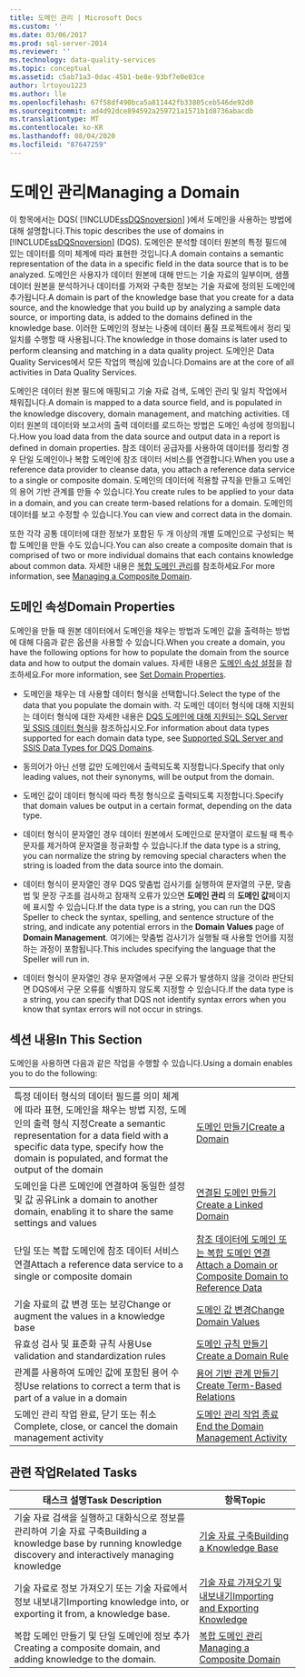 ```yaml
---
title: 도메인 관리 | Microsoft Docs
ms.custom: ''
ms.date: 03/06/2017
ms.prod: sql-server-2014
ms.reviewer: ''
ms.technology: data-quality-services
ms.topic: conceptual
ms.assetid: c5ab71a3-0dac-45b1-be8e-93bf7e0e03ce
author: lrtoyou1223
ms.author: lle
ms.openlocfilehash: 67f58df490bca5a811442fb33805ceb546de92d0
ms.sourcegitcommit: ad4d92dce894592a259721a1571b1d8736abacdb
ms.translationtype: MT
ms.contentlocale: ko-KR
ms.lasthandoff: 08/04/2020
ms.locfileid: "87647259"
---
```

# <a name="managing-a-domain"></a><span data-ttu-id="f089e-102">도메인 관리</span><span class="sxs-lookup"><span data-stu-id="f089e-102">Managing a Domain</span></span>
  <span data-ttu-id="f089e-103">이 항목에서는 DQS( [!INCLUDE[ssDQSnoversion](../includes/ssdqsnoversion-md.md)] )에서 도메인을 사용하는 방법에 대해 설명합니다.</span><span class="sxs-lookup"><span data-stu-id="f089e-103">This topic describes the use of domains in [!INCLUDE[ssDQSnoversion](../includes/ssdqsnoversion-md.md)] (DQS).</span></span> <span data-ttu-id="f089e-104">도메인은 분석할 데이터 원본의 특정 필드에 있는 데이터를 의미 체계에 따라 표현한 것입니다.</span><span class="sxs-lookup"><span data-stu-id="f089e-104">A domain contains a semantic representation of the data in a specific field in the data source that is to be analyzed.</span></span> <span data-ttu-id="f089e-105">도메인은 사용자가 데이터 원본에 대해 만드는 기술 자료의 일부이며, 샘플 데이터 원본을 분석하거나 데이터를 가져와 구축한 정보는 기술 자료에 정의된 도메인에 추가됩니다.</span><span class="sxs-lookup"><span data-stu-id="f089e-105">A domain is part of the knowledge base that you create for a data source, and the knowledge that you build up by analyzing a sample data source, or importing data, is added to the domains defined in the knowledge base.</span></span> <span data-ttu-id="f089e-106">이러한 도메인의 정보는 나중에 데이터 품질 프로젝트에서 정리 및 일치를 수행할 때 사용됩니다.</span><span class="sxs-lookup"><span data-stu-id="f089e-106">The knowledge in those domains is later used to perform cleansing and matching in a data quality project.</span></span> <span data-ttu-id="f089e-107">도메인은 Data Quality Services에서 모든 작업의 핵심에 있습니다.</span><span class="sxs-lookup"><span data-stu-id="f089e-107">Domains are at the core of all activities in Data Quality Services.</span></span>  
  
 <span data-ttu-id="f089e-108">도메인은 데이터 원본 필드에 매핑되고 기술 자료 검색, 도메인 관리 및 일치 작업에서 채워집니다.</span><span class="sxs-lookup"><span data-stu-id="f089e-108">A domain is mapped to a data source field, and is populated in the knowledge discovery, domain management, and matching activities.</span></span> <span data-ttu-id="f089e-109">데이터 원본의 데이터와 보고서의 출력 데이터를 로드하는 방법은 도메인 속성에 정의됩니다.</span><span class="sxs-lookup"><span data-stu-id="f089e-109">How you load data from the data source and output data in a report is defined in domain properties.</span></span> <span data-ttu-id="f089e-110">참조 데이터 공급자를 사용하여 데이터를 정리할 경우 단일 도메인이나 복합 도메인에 참조 데이터 서비스를 연결합니다.</span><span class="sxs-lookup"><span data-stu-id="f089e-110">When you use a reference data provider to cleanse data, you attach a reference data service to a single or composite domain.</span></span> <span data-ttu-id="f089e-111">도메인의 데이터에 적용할 규칙을 만들고 도메인의 용어 기반 관계를 만들 수 있습니다.</span><span class="sxs-lookup"><span data-stu-id="f089e-111">You create rules to be applied to your data in a domain, and you can create term-based relations for a domain.</span></span> <span data-ttu-id="f089e-112">도메인의 데이터를 보고 수정할 수 있습니다.</span><span class="sxs-lookup"><span data-stu-id="f089e-112">You can view and correct data in the domain.</span></span>  
  
 <span data-ttu-id="f089e-113">또한 각각 공통 데이터에 대한 정보가 포함된 두 개 이상의 개별 도메인으로 구성되는 복합 도메인을 만들 수도 있습니다.</span><span class="sxs-lookup"><span data-stu-id="f089e-113">You can also create a composite domain that is comprised of two or more individual domains that each contains knowledge about common data.</span></span> <span data-ttu-id="f089e-114">자세한 내용은 [복합 도메인 관리](../../2014/data-quality-services/managing-a-composite-domain.md)를 참조하세요.</span><span class="sxs-lookup"><span data-stu-id="f089e-114">For more information, see [Managing a Composite Domain](../../2014/data-quality-services/managing-a-composite-domain.md).</span></span>  
  
## <a name="domain-properties"></a><span data-ttu-id="f089e-115">도메인 속성</span><span class="sxs-lookup"><span data-stu-id="f089e-115">Domain Properties</span></span>  
 <span data-ttu-id="f089e-116">도메인을 만들 때 원본 데이터에서 도메인을 채우는 방법과 도메인 값을 출력하는 방법에 대해 다음과 같은 옵션을 사용할 수 있습니다.</span><span class="sxs-lookup"><span data-stu-id="f089e-116">When you create a domain, you have the following options for how to populate the domain from the source data and how to output the domain values.</span></span> <span data-ttu-id="f089e-117">자세한 내용은 [도메인 속성 설정](../../2014/data-quality-services/set-domain-properties.md)을 참조하세요.</span><span class="sxs-lookup"><span data-stu-id="f089e-117">For more information, see [Set Domain Properties](../../2014/data-quality-services/set-domain-properties.md).</span></span>  
  
-   <span data-ttu-id="f089e-118">도메인을 채우는 데 사용할 데이터 형식을 선택합니다.</span><span class="sxs-lookup"><span data-stu-id="f089e-118">Select the type of the data that you populate the domain with.</span></span> <span data-ttu-id="f089e-119">각 도메인 데이터 형식에 대해 지원되는 데이터 형식에 대한 자세한 내용은 [DQS 도메인에 대해 지원되는 SQL Server 및 SSIS 데이터 형식](../../2014/data-quality-services/supported-sql-server-and-ssis-data-types-for-dqs-domains.md)을 참조하십시오.</span><span class="sxs-lookup"><span data-stu-id="f089e-119">For information about data types supported for each domain data type, see [Supported SQL Server and SSIS Data Types for DQS Domains](../../2014/data-quality-services/supported-sql-server-and-ssis-data-types-for-dqs-domains.md).</span></span>  
  
-   <span data-ttu-id="f089e-120">동의어가 아닌 선행 값만 도메인에서 출력되도록 지정합니다.</span><span class="sxs-lookup"><span data-stu-id="f089e-120">Specify that only leading values, not their synonyms, will be output from the domain.</span></span>  
  
-   <span data-ttu-id="f089e-121">도메인 값이 데이터 형식에 따라 특정 형식으로 출력되도록 지정합니다.</span><span class="sxs-lookup"><span data-stu-id="f089e-121">Specify that domain values be output in a certain format, depending on the data type.</span></span>  
  
-   <span data-ttu-id="f089e-122">데이터 형식이 문자열인 경우 데이터 원본에서 도메인으로 문자열이 로드될 때 특수 문자를 제거하여 문자열을 정규화할 수 있습니다.</span><span class="sxs-lookup"><span data-stu-id="f089e-122">If the data type is a string, you can normalize the string by removing special characters when the string is loaded from the data source into the domain.</span></span>  
  
-   <span data-ttu-id="f089e-123">데이터 형식이 문자열인 경우 DQS 맞춤법 검사기를 실행하여 문자열의 구문, 맞춤법 및 문장 구조를 검사하고 잠재적 오류가 있으면 **도메인 관리** 의 **도메인 값**페이지에 표시할 수 있습니다.</span><span class="sxs-lookup"><span data-stu-id="f089e-123">If the data type is a string, you can run the DQS Speller to check the syntax, spelling, and sentence structure of the string, and indicate any potential errors in the **Domain Values** page of **Domain Management**.</span></span> <span data-ttu-id="f089e-124">여기에는 맞춤법 검사기가 실행될 때 사용할 언어를 지정하는 과정이 포함됩니다.</span><span class="sxs-lookup"><span data-stu-id="f089e-124">This includes specifying the language that the Speller will run in.</span></span>  
  
-   <span data-ttu-id="f089e-125">데이터 형식이 문자열인 경우 문자열에서 구문 오류가 발생하지 않을 것이라 판단되면 DQS에서 구문 오류를 식별하지 않도록 지정할 수 있습니다.</span><span class="sxs-lookup"><span data-stu-id="f089e-125">If the data type is a string, you can specify that DQS not identify syntax errors when you know that syntax errors will not occur in strings.</span></span>  
  
## <a name="in-this-section"></a><span data-ttu-id="f089e-126">섹션 내용</span><span class="sxs-lookup"><span data-stu-id="f089e-126">In This Section</span></span>  
 <span data-ttu-id="f089e-127">도메인을 사용하면 다음과 같은 작업을 수행할 수 있습니다.</span><span class="sxs-lookup"><span data-stu-id="f089e-127">Using a domain enables you to do the following:</span></span>  
  
|||  
|-|-|  
|<span data-ttu-id="f089e-128">특정 데이터 형식의 데이터 필드를 의미 체계에 따라 표현, 도메인을 채우는 방법 지정, 도메인의 출력 형식 지정</span><span class="sxs-lookup"><span data-stu-id="f089e-128">Create a semantic representation for a data field with a specific data type, specify how the domain is populated, and format the output of the domain</span></span>|[<span data-ttu-id="f089e-129">도메인 만들기</span><span class="sxs-lookup"><span data-stu-id="f089e-129">Create a Domain</span></span>](../../2014/data-quality-services/create-a-domain.md)|  
|<span data-ttu-id="f089e-130">도메인을 다른 도메인에 연결하여 동일한 설정 및 값 공유</span><span class="sxs-lookup"><span data-stu-id="f089e-130">Link a domain to another domain, enabling it to share the same settings and values</span></span>|[<span data-ttu-id="f089e-131">연결된 도메인 만들기</span><span class="sxs-lookup"><span data-stu-id="f089e-131">Create a Linked Domain</span></span>](../../2014/data-quality-services/create-a-linked-domain.md)|  
|<span data-ttu-id="f089e-132">단일 또는 복합 도메인에 참조 데이터 서비스 연결</span><span class="sxs-lookup"><span data-stu-id="f089e-132">Attach a reference data service to a single or composite domain</span></span>|[<span data-ttu-id="f089e-133">참조 데이터에 도메인 또는 복합 도메인 연결</span><span class="sxs-lookup"><span data-stu-id="f089e-133">Attach a Domain or Composite Domain to Reference Data</span></span>](../../2014/data-quality-services/attach-a-domain-or-composite-domain-to-reference-data.md)|  
|<span data-ttu-id="f089e-134">기술 자료의 값 변경 또는 보강</span><span class="sxs-lookup"><span data-stu-id="f089e-134">Change or augment the values in a knowledge base</span></span>|[<span data-ttu-id="f089e-135">도메인 값 변경</span><span class="sxs-lookup"><span data-stu-id="f089e-135">Change Domain Values</span></span>](../../2014/data-quality-services/change-domain-values.md)|  
|<span data-ttu-id="f089e-136">유효성 검사 및 표준화 규칙 사용</span><span class="sxs-lookup"><span data-stu-id="f089e-136">Use validation and standardization rules</span></span>|[<span data-ttu-id="f089e-137">도메인 규칙 만들기</span><span class="sxs-lookup"><span data-stu-id="f089e-137">Create a Domain Rule</span></span>](../../2014/data-quality-services/create-a-domain-rule.md)|  
|<span data-ttu-id="f089e-138">관계를 사용하여 도메인 값에 포함된 용어 수정</span><span class="sxs-lookup"><span data-stu-id="f089e-138">Use relations to correct a term that is part of a value in a domain</span></span>|[<span data-ttu-id="f089e-139">용어 기반 관계 만들기</span><span class="sxs-lookup"><span data-stu-id="f089e-139">Create Term-Based Relations</span></span>](../../2014/data-quality-services/create-term-based-relations.md)|  
|<span data-ttu-id="f089e-140">도메인 관리 작업 완료, 닫기 또는 취소</span><span class="sxs-lookup"><span data-stu-id="f089e-140">Complete, close, or cancel the domain management activity</span></span>|[<span data-ttu-id="f089e-141">도메인 관리 작업 종료</span><span class="sxs-lookup"><span data-stu-id="f089e-141">End the Domain Management Activity</span></span>](../../2014/data-quality-services/end-the-domain-management-activity.md)|  
  
## <a name="related-tasks"></a><span data-ttu-id="f089e-142">관련 작업</span><span class="sxs-lookup"><span data-stu-id="f089e-142">Related Tasks</span></span>  
  
|<span data-ttu-id="f089e-143">태스크 설명</span><span class="sxs-lookup"><span data-stu-id="f089e-143">Task Description</span></span>|<span data-ttu-id="f089e-144">항목</span><span class="sxs-lookup"><span data-stu-id="f089e-144">Topic</span></span>|  
|----------------------|-----------|  
|<span data-ttu-id="f089e-145">기술 자료 검색을 실행하고 대화식으로 정보를 관리하여 기술 자료 구축</span><span class="sxs-lookup"><span data-stu-id="f089e-145">Building a knowledge base by running knowledge discovery and interactively managing knowledge</span></span>|[<span data-ttu-id="f089e-146">기술 자료 구축</span><span class="sxs-lookup"><span data-stu-id="f089e-146">Building a Knowledge Base</span></span>](../../2014/data-quality-services/building-a-knowledge-base.md)|  
|<span data-ttu-id="f089e-147">기술 자료로 정보 가져오기 또는 기술 자료에서 정보 내보내기</span><span class="sxs-lookup"><span data-stu-id="f089e-147">Importing knowledge into, or exporting it from, a knowledge base.</span></span>|[<span data-ttu-id="f089e-148">기술 자료 가져오기 및 내보내기</span><span class="sxs-lookup"><span data-stu-id="f089e-148">Importing and Exporting Knowledge</span></span>](../../2014/data-quality-services/importing-and-exporting-knowledge.md)|  
|<span data-ttu-id="f089e-149">복합 도메인 만들기 및 단일 도메인에 정보 추가</span><span class="sxs-lookup"><span data-stu-id="f089e-149">Creating a composite domain, and adding knowledge to the domain.</span></span>|[<span data-ttu-id="f089e-150">복합 도메인 관리</span><span class="sxs-lookup"><span data-stu-id="f089e-150">Managing a Composite Domain</span></span>](../../2014/data-quality-services/managing-a-composite-domain.md)|  
  
  
